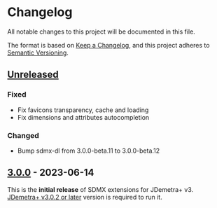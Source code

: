 # Changelog

All notable changes to this project will be documented in this file.

The format is based on [Keep a Changelog](https://keepachangelog.com/en/1.0.0/), and this project adheres
to [Semantic Versioning](https://semver.org/spec/v2.0.0.html).

## [Unreleased]

### Fixed

- Fix favicons transparency, cache and loading
- Fix dimensions and attributes autocompletion

### Changed

- Bump sdmx-dl from 3.0.0-beta.11 to 3.0.0-beta.12

## [3.0.0] - 2023-06-14

This is the **initial release** of SDMX extensions for JDemetra+ v3.  
[JDemetra+ v3.0.2 or later](https://github.com/jdemetra/jdplus-main) version is required to run it.

[Unreleased]: https://github.com/nbbrd/jdplus-sdmx/compare/v3.0.0...HEAD
[3.0.0]: https://github.com/nbbrd/jdplus-sdmx/releases/tag/v3.0.0

